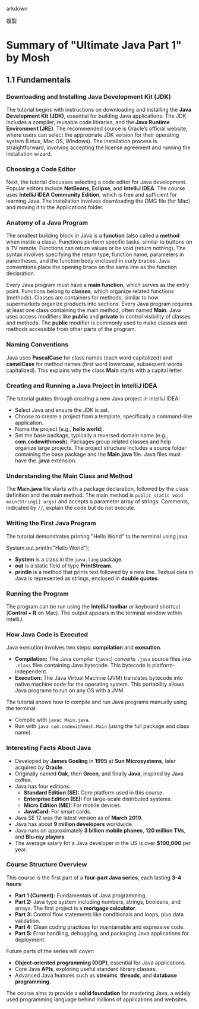 arkdown

複製
# Summary of "Ultimate Java Part 1" by Mosh

## 1.1 Fundamentals

### Downloading and Installing Java Development Kit (JDK)
The tutorial begins with instructions on downloading and installing the **Java Development Kit (JDK)**, essential for building Java applications. The JDK includes a compiler, reusable code libraries, and the **Java Runtime Environment (JRE)**. The recommended source is Oracle’s official website, where users can select the appropriate JDK version for their operating system (Linux, Mac OS, Windows). The installation process is straightforward, involving accepting the license agreement and running the installation wizard.

### Choosing a Code Editor
Next, the tutorial discusses selecting a code editor for Java development. Popular editors include **NetBeans**, **Eclipse**, and **IntelliJ IDEA**. The course uses **IntelliJ IDEA Community Edition**, which is free and sufficient for learning Java. The installation involves downloading the DMG file (for Mac) and moving it to the Applications folder.

### Anatomy of a Java Program
The smallest building block in Java is a **function** (also called a **method** when inside a class). Functions perform specific tasks, similar to buttons on a TV remote. Functions can return values or be void (return nothing). The syntax involves specifying the return type, function name, parameters in parentheses, and the function body enclosed in curly braces. Java conventions place the opening brace on the same line as the function declaration.

Every Java program must have a **main function**, which serves as the entry point. Functions belong to **classes**, which organize related functions (methods). Classes are containers for methods, similar to how supermarkets organize products into sections. Every Java program requires at least one class containing the main method, often named **Main**. Java uses access modifiers like **public** and **private** to control visibility of classes and methods. The **public** modifier is commonly used to make classes and methods accessible from other parts of the program.

### Naming Conventions
Java uses **PascalCase** for class names (each word capitalized) and **camelCase** for method names (first word lowercase, subsequent words capitalized). This explains why the class **Main** starts with a capital letter.

### Creating and Running a Java Project in IntelliJ IDEA
The tutorial guides through creating a new Java project in IntelliJ IDEA:
- Select Java and ensure the JDK is set.
- Choose to create a project from a template, specifically a command-line application.
- Name the project (e.g., **hello world**).
- Set the base package, typically a reversed domain name (e.g., **com.codewithmosh**). Packages group related classes and help organize large projects. The project structure includes a source folder containing the base package and the **Main.java** file. Java files must have the **.java** extension.

### Understanding the Main Class and Method
The **Main.java** file starts with a package declaration, followed by the class definition and the main method. The main method is `public static void main(String[] args)` and accepts a parameter array of strings. Comments, indicated by `//`, explain the code but do not execute.

### Writing the First Java Program
The tutorial demonstrates printing "Hello World" to the terminal using java:

System.out.println("Hello World");

- **System** is a class in the `java.lang` package.
- **out** is a static field of type **PrintStream**.
- **println** is a method that prints text followed by a new line. Textual data in Java is represented as strings, enclosed in **double quotes**.

### Running the Program
The program can be run using the **IntelliJ toolbar** or keyboard shortcut (**Control + R** on Mac). The output appears in the terminal window within IntelliJ.

### How Java Code is Executed
Java execution involves two steps: **compilation** and **execution**.

- **Compilation:** The Java compiler (`javac`) converts `.java` source files into `.class` files containing Java bytecode. This bytecode is platform-independent.
- **Execution:** The Java Virtual Machine (JVM) translates bytecode into native machine code for the operating system. This portability allows Java programs to run on any OS with a JVM.

The tutorial shows how to compile and run Java programs manually using the terminal:
- Compile with `javac Main.java`.
- Run with `java com.codewithmosh.Main` (using the full package and class name).

### Interesting Facts About Java
- Developed by **James Gosling** in **1995** at **Sun Microsystems**, later acquired by **Oracle**.
- Originally named **Oak**, then **Green**, and finally **Java**, inspired by Java coffee.
- Java has four editions:
  - **Standard Edition (SE):** Core platform used in this course.
  - **Enterprise Edition (EE):** For large-scale distributed systems.
  - **Micro Edition (ME):** For mobile devices.
  - **JavaCard:** For smart cards.
- Java SE 12 was the latest version as of **March 2019**.
- Java has about **9 million developers** worldwide.
- Java runs on approximately **3 billion mobile phones**, **120 million TVs**, and **Blu-ray players**.
- The average salary for a Java developer in the US is over **$100,000** per year.

### Course Structure Overview
This course is the first part of a **four-part Java series**, each lasting **3-4 hours**:
- **Part 1 (Current):** Fundamentals of Java programming.
- **Part 2:** Java type system including numbers, strings, booleans, and arrays. The first project is a **mortgage calculator**.
- **Part 3:** Control flow statements like conditionals and loops, plus data validation.
- **Part 4:** Clean coding practices for maintainable and expressive code.
- **Part 5:** Error handling, debugging, and packaging Java applications for deployment.

Future parts of the series will cover:
- **Object-oriented programming (OOP)**, essential for Java applications.
- Core Java **APIs**, exploring useful standard library classes.
- Advanced Java features such as **streams**, **threads**, and **database programming**.

The course aims to provide a **solid foundation** for mastering Java, a widely used programming language behind millions of applications and websites.
